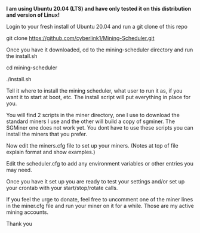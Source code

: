 **I am using Ubuntu 20.04 (LTS) and have only tested it on this distribution and version of Linux!**

Login to your fresh install of Ubuntu 20.04 and run a git clone of this repo

git clone https://github.com/cyberlink1/Mining-Scheduler.git

Once you have it downloaded, cd to the mining-scheduler directory and run the install.sh

cd mining-scheduler

./install.sh

Tell it where to install the mining scheduler, what user to run it as, if you want it to start at boot, etc. The install script will put everything in place for you.

You will find 2 scripts in the miner directory, one I use to download the standard miners I use and the other will build a copy of sgminer. The SGMiner one does not work yet. You dont have to use these scripts you can install the miners that you prefer.

Now edit the miners.cfg file to set up your miners. (Notes at top of file explain format and show examples.)

Edit the scheduler.cfg to add any environment variables or other entries you may need.

Once you have it set up you are ready to test your settings and/or set up your crontab with your start/stop/rotate calls.

If you feel the urge to donate, feel free to uncomment one of the miner lines in the miner.cfg file and run your miner on it for a while. Those are my active mining accounts.

Thank you
